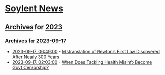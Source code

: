 # [Soylent News](../../../README.md)

## [Archives](../../index.md) for [2023](../index.md)

### [Archives](../../index.md) for [2023-09-17](index.md)

* [2023-09-17, 06:49:00](https://soylentnews.org/article.pl?sid=23/09/15/0610206&from=rss) - [Mistranslation of Newton’s First Law Discovered After Nearly 300 Years](https://soylentnews.org/article.pl?sid=23/09/15/0610206&from=rss)
* [2023-09-17, 02:03:00](https://soylentnews.org/article.pl?sid=23/09/15/065240&from=rss) - [When Does Tackling Health Misinfo Become Govt Censorship?](https://soylentnews.org/article.pl?sid=23/09/15/065240&from=rss)
